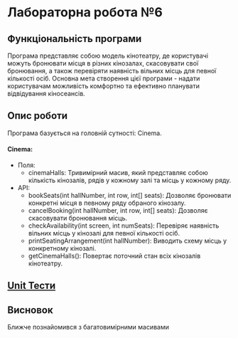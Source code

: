 # Лабораторна робота №6

## Функціональність програми

Програма представляє собою модель кінотеатру, де користувачі можуть бронювати місця в різних кінозалах, скасовувати свої бронювання, а також перевіряти наявність вільних місць для певної кількості осіб. Основна мета створення цієї програми - надати користувачам можливість комфортно та ефективно планувати відвідування кіносеансів.

## Опис роботи

Програма базується на головній сутності: Cinema.

#### Cinema:
- Поля:
  - cinemaHalls: Тривимірний масив, який представляє собою кількість кінозалів, рядів у кожному залі та місць у кожному ряду.
- API:
  - bookSeats(int hallNumber, int row, int[] seats): Дозволяє бронювати конкретні місця в певному ряду обраного кінозалу.
  - cancelBooking(int hallNumber, int row, int[] seats): Дозволяє скасовувати бронювання місць.
  - checkAvailability(int screen, int numSeats): Перевіряє наявність вільних місць у кінозалі для певної кількості осіб.
  - printSeatingArrangement(int hallNumber): Виводить схему місць у конкретному кінозалі.
  - getCinemaHalls(): Повертає поточний стан всіх кінозалів кінотеатру.

## [Unit Тести](../../../../../test/java/org/university/lab6/README.md)

## Висновок
Ближче познайомився з багатовимірними масивами